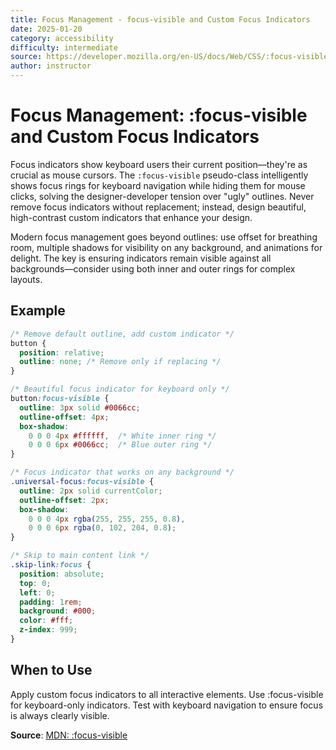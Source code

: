 ```yaml
---
title: Focus Management - focus-visible and Custom Focus Indicators
date: 2025-01-20
category: accessibility
difficulty: intermediate
source: https://developer.mozilla.org/en-US/docs/Web/CSS/:focus-visible
author: instructor
---
```


# Focus Management: :focus-visible and Custom Focus Indicators

Focus indicators show keyboard users their current position—they're as crucial as mouse cursors. The `:focus-visible` pseudo-class intelligently shows focus rings for keyboard navigation while hiding them for mouse clicks, solving the designer-developer tension over "ugly" outlines. Never remove focus indicators without replacement; instead, design beautiful, high-contrast custom indicators that enhance your design.

Modern focus management goes beyond outlines: use offset for breathing room, multiple shadows for visibility on any background, and animations for delight. The key is ensuring indicators remain visible against all backgrounds—consider using both inner and outer rings for complex layouts.

## Example

```css
/* Remove default outline, add custom indicator */
button {
  position: relative;
  outline: none; /* Remove only if replacing */
}

/* Beautiful focus indicator for keyboard only */
button:focus-visible {
  outline: 3px solid #0066cc;
  outline-offset: 4px;
  box-shadow: 
    0 0 0 4px #ffffff,  /* White inner ring */
    0 0 0 6px #0066cc;  /* Blue outer ring */
}

/* Focus indicator that works on any background */
.universal-focus:focus-visible {
  outline: 2px solid currentColor;
  outline-offset: 2px;
  box-shadow: 
    0 0 0 4px rgba(255, 255, 255, 0.8),
    0 0 0 6px rgba(0, 102, 204, 0.8);
}

/* Skip to main content link */
.skip-link:focus {
  position: absolute;
  top: 0;
  left: 0;
  padding: 1rem;
  background: #000;
  color: #fff;
  z-index: 999;
}
```

## When to Use

Apply custom focus indicators to all interactive elements. Use :focus-visible for keyboard-only indicators. Test with keyboard navigation to ensure focus is always clearly visible.

**Source**: [MDN: :focus-visible](https://developer.mozilla.org/en-US/docs/Web/CSS/:focus-visible)

